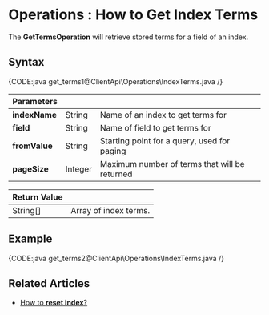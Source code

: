 ﻿# Operations : How to Get Index Terms

The **GetTermsOperation** will retrieve stored terms for a field of an index.

## Syntax

{CODE:java get_terms1@ClientApi\Operations\IndexTerms.java /}


| Parameters | | |
| ------------- | ------------- | ----- |
| **indexName** | String | Name of an index to get terms for |
| **field** | String | Name of field to get terms for |
| **fromValue** | String | Starting point for a query, used for paging |
| **pageSize** | Integer | Maximum number of terms that will be returned |

| Return Value | |
| ------------- | ----- |
| String[] | Array of index terms. |

## Example

{CODE:java get_terms2@ClientApi\Operations\IndexTerms.java /}

## Related Articles

- [How to **reset index**?](../../../../client-api/operations/maintenance/indexes/reset-index)
